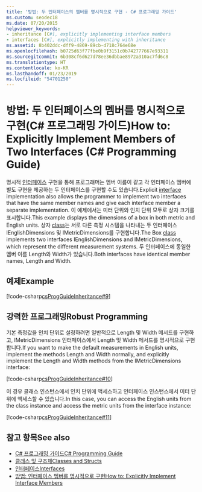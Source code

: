 ```yaml
---
title: '방법: 두 인터페이스의 멤버를 명시적으로 구현 - C# 프로그래밍 가이드'
ms.custom: seodec18
ms.date: 07/20/2015
helpviewer_keywords:
- inheritance [C#], explicitly implementing interface members
- interfaces [C#], explicitly implementing with inheritance
ms.assetid: 8b402ddc-dff9-4869-89cb-d718c764e68e
ms.openlocfilehash: b0725d63f77fbe0b9f3151c0b742777667e93311
ms.sourcegitcommit: 6b308cf6d627d78ee36dbbae8972a310ac7fd6c8
ms.translationtype: HT
ms.contentlocale: ko-KR
ms.lasthandoff: 01/23/2019
ms.locfileid: "54701250"
---
```

# <a name="how-to-explicitly-implement-members-of-two-interfaces-c-programming-guide"></a><span data-ttu-id="35319-102">방법: 두 인터페이스의 멤버를 명시적으로 구현(C# 프로그래밍 가이드)</span><span class="sxs-lookup"><span data-stu-id="35319-102">How to: Explicitly Implement Members of Two Interfaces (C# Programming Guide)</span></span>
<span data-ttu-id="35319-103">명시적 [인터페이스](../../../csharp/language-reference/keywords/interface.md) 구현을 통해 프로그래머는 멤버 이름이 같고 각 인터페이스 멤버에 별도 구현을 제공하는 두 인터페이스를 구현할 수도 있습니다.</span><span class="sxs-lookup"><span data-stu-id="35319-103">Explicit [interface](../../../csharp/language-reference/keywords/interface.md) implementation also allows the programmer to implement two interfaces that have the same member names and give each interface member a separate implementation.</span></span> <span data-ttu-id="35319-104">이 예제에서는 미터 단위와 인치 단위 모두로 상자 크기를 표시합니다.</span><span class="sxs-lookup"><span data-stu-id="35319-104">This example displays the dimensions of a box in both metric and English units.</span></span> <span data-ttu-id="35319-105">상자 [class](../../../csharp/language-reference/keywords/class.md)는 서로 다른 측정 시스템을 나타내는 두 인터페이스 IEnglishDimensions 및 IMetricDimensions를 구현합니다.</span><span class="sxs-lookup"><span data-stu-id="35319-105">The Box [class](../../../csharp/language-reference/keywords/class.md) implements two interfaces IEnglishDimensions and IMetricDimensions, which represent the different measurement systems.</span></span> <span data-ttu-id="35319-106">두 인터페이스에 동일한 멤버 이름 Length와 Width가 있습니다.</span><span class="sxs-lookup"><span data-stu-id="35319-106">Both interfaces have identical member names, Length and Width.</span></span>  
  
## <a name="example"></a><span data-ttu-id="35319-107">예제</span><span class="sxs-lookup"><span data-stu-id="35319-107">Example</span></span>  
 [!code-csharp[csProgGuideInheritance#9](../../../csharp/programming-guide/classes-and-structs/codesnippet/CSharp/how-to-explicitly-implement-members-of-two-interfaces_1.cs)]  
  
## <a name="robust-programming"></a><span data-ttu-id="35319-108">강력한 프로그래밍</span><span class="sxs-lookup"><span data-stu-id="35319-108">Robust Programming</span></span>  
 <span data-ttu-id="35319-109">기본 측정값을 인치 단위로 설정하려면 일반적으로 Length 및 Width 메서드를 구현하고, IMetricDimensions 인터페이스에서 Length 및 Width 메서드를 명시적으로 구현합니다.</span><span class="sxs-lookup"><span data-stu-id="35319-109">If you want to make the default measurements in English units, implement the methods Length and Width normally, and explicitly implement the Length and Width methods from the IMetricDimensions interface:</span></span>  
  
 [!code-csharp[csProgGuideInheritance#10](../../../csharp/programming-guide/classes-and-structs/codesnippet/CSharp/how-to-explicitly-implement-members-of-two-interfaces_2.cs)]  
  
 <span data-ttu-id="35319-110">이 경우 클래스 인스턴스에서 인치 단위에 액세스하고 인터페이스 인스턴스에서 미터 단위에 액세스할 수 있습니다.</span><span class="sxs-lookup"><span data-stu-id="35319-110">In this case, you can access the English units from the class instance and access the metric units from the interface instance:</span></span>  
  
 [!code-csharp[csProgGuideInheritance#11](../../../csharp/programming-guide/classes-and-structs/codesnippet/CSharp/how-to-explicitly-implement-members-of-two-interfaces_3.cs)]  
  
## <a name="see-also"></a><span data-ttu-id="35319-111">참고 항목</span><span class="sxs-lookup"><span data-stu-id="35319-111">See also</span></span>

- [<span data-ttu-id="35319-112">C# 프로그래밍 가이드</span><span class="sxs-lookup"><span data-stu-id="35319-112">C# Programming Guide</span></span>](../../../csharp/programming-guide/index.md)
- [<span data-ttu-id="35319-113">클래스 및 구조체</span><span class="sxs-lookup"><span data-stu-id="35319-113">Classes and Structs</span></span>](../../../csharp/programming-guide/classes-and-structs/index.md)
- [<span data-ttu-id="35319-114">인터페이스</span><span class="sxs-lookup"><span data-stu-id="35319-114">Interfaces</span></span>](../../../csharp/programming-guide/interfaces/index.md)
- [<span data-ttu-id="35319-115">방법: 인터페이스 멤버를 명시적으로 구현</span><span class="sxs-lookup"><span data-stu-id="35319-115">How to: Explicitly Implement Interface Members</span></span>](../../../csharp/programming-guide/interfaces/how-to-explicitly-implement-interface-members.md)
